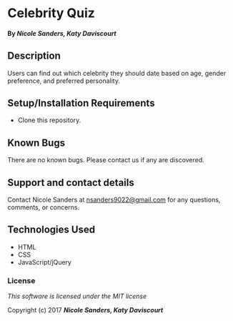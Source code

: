 # Celebrity Quiz

#### By _**Nicole Sanders, Katy Daviscourt**_

## Description

Users can find out which celebrity they should date based on age, gender preference, and preferred personality.

## Setup/Installation Requirements

* Clone this repository.

## Known Bugs

There are no known bugs. Please contact us if any are discovered.

## Support and contact details

Contact Nicole Sanders at nsanders9022@gmail.com for any questions, comments, or concerns.

## Technologies Used

* HTML
* CSS
* JavaScript/jQuery

### License

*This software is licensed under the MIT license*

Copyright (c) 2017 **_Nicole Sanders, Katy Daviscourt_**
